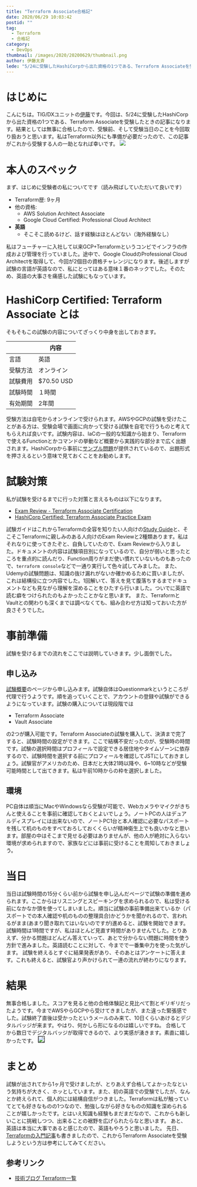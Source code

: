 ```yaml
---
title: "Terraform Associate合格記"
date: 2020/06/29 10:03:42
postid: ""
tag:
  - Terraform
  - 合格記
category:
  - DevOps
thumbnail: /images/2020/20200629/thumbnail.png
author: 伊藤太斉
lede: "5/24に受験したHashiCorpから出た資格の1つである、Terraform Associateを受験したときの記事になります。結果としては無事に合格したので、受験前、そして受験当日のことを今回取り扱おうと思います。"
---
```


# はじめに

こんにちは。TIG/DXユニットの[伊藤](https://twitter.com/kaedemalu)です。今回は、5/24に受験したHashiCorpから出た資格の1つである、Terraform Associateを受験したときの記事になります。結果としては無事に合格したので、受験前、そして受験当日のことを今回取り扱おうと思います。私はTerraform以外にも準備が必要だったので、この記事がこれから受験する人の一助となれば幸いです。
<img src="/images/2020/20200629/1.png" class="img-small-size" loading="lazy">

# 本人のスペック

まず、はじめに受験者の私についてです（読み飛ばしていただいて良いです）

- Terraform歴: 9ヶ月
- 他の資格:
  - AWS Solution Architect Associate
  - Google Cloud Certified: Professional Cloud Architect
- **英語**
  - そこそこ読めるけど、話す経験はほとんどない（海外経験なし）

私はフューチャーに入社して以来GCP+Terraformというコンビでインフラの作成および管理を行っていました。途中で、Google CloudのProfessional Cloud Architectを取得して、今回が2個目の資格チャレンジになります。後述しますが試験の言語が英語なので、私にとってはある意味１番のネックでした。そのため、英語の大事さを痛感した試験にもなっています。

# HashiCorp Certified: Terraform Associate とは

そもそもこの試験の内容についてざっくり中身を出しておきます。

|     | 内容 |
| ------ | ------|
| 言語 | 英語 |
| 受験方法 | オンライン |
| 試験費用 | $70.50 USD |
| 試験時間 | １時間 |
| 有効期間 | 2年間 |

受験方法は自宅からオンラインで受けられます。AWSやGCPの試験を受けたことがある方は、受験会場で画面に向かって受ける試験を自宅で行うものと考えてもらえれば良いです。試験内容は、IaCの一般的な知識から始まり、Terraformで使えるFunctionとかコマンドの挙動など概要から実践的な部分まで広く出題されます。HashiCorpから事前に[サンプル問題](https://learn.hashicorp.com/terraform/certification/terraform-associate-sample-questions)が提供されているので、出題形式を押さえるという意味で見ておくことをお勧めします。

# 試験対策

私が試験を受けるまでに行った対策と言えるものは以下になります。

- [Exam Review - Terraform Associate Certification](https://learn.hashicorp.com/terraform/certification/terraform-associate-review)
- [HashiCorp Certified: Terraform Associate Practice Exam](https://www.udemy.com/course/terraform-associate-practice-exam/)

試験ガイドはこれからTerraformの全容を知りたい人向けの[Study Guide](https://learn.hashicorp.com/terraform/certification/terraform-associate-study-guide)と、そこそこTerraformに親しみのある人向けのExam Reviewと2種類あります。私はそれなりに使ってきたぞと、自負していたので、Exam Reviewから入りました。ドキュメントの内容は試験項目別になっているので、自分が弱いと思ったところを重点的に読んだり、Function周りがまだ使い慣れていないものもあったので、`terraform console`などで一通り実行して色々試してみました。
また、Udemyの試験問題は、知識の抜け漏れがないか確かめるために買いましたが、これは結構役に立つ内容でした。1回解いて、答えを見て腹落ちするまでドキュメントなども見ながら理解を深めることをひたすら行いました。ついでに英語で読む癖をつけられたのもよかったことかなと思います。
また、TerraformとVaultとの関わりも深くまでは調べなくても、組み合わせ方は知っておいた方が良さそうでした。

# 事前準備

試験を受けるまでの流れをここでは説明していきます。少し面倒でした。

## 申し込み

[試験概要](https://www.hashicorp.com/certification/terraform-associate/)のページから申し込みます。試験自体はQuestionmarkというところが代理で行うようです。順を追っていくことで、アカウントの登録や試験ができるようになっています。試験の購入については現段階では

- Terraform Associate
- Vault Associate

の2つが購入可能です。Terraform Associateの試験を購入して、決済まで完了すると、試験時間の設定ができます。ここで結構不安だったのが、受験時の時間です。試験の選択時間はプロフィールで設定できる居住地やタイムゾーンに依存するので、試験時間を選択する前にプロフィールを確認してJSTにしておきましょう。試験官がアメリカのため、日本だと大体21時以降や、6~10時などが受験可能時間として出てきます。私は午前10時からの枠を選択しました。

## 環境

PC自体は順当にMacやWindowsなら受験が可能で、Webカメラやマイクがきちんと使えることを事前に確認しておくとよいでしょう。ノートPCの人はデュアルディスプレイには出来ないので、ノートPC1台と本人確認に必要なパスポートを残して机のものをすべておろしておくくらいが精神衛生上でも良いかなと思います。部屋の中はそこまで見せる必要はありませんが、他の人が絶対に入らない環境が求められますので、家族などには事前に受けることを周知しておきましょう。

# 当日

当日は試験時間の15分くらい前から試験を申し込んだページで試験の準備を進められます。ここからはリスニングとスピーキングを求められるので、私は受ける前になかなか頭を使ってしまいました。順当に試験の事前準備出来ているか（パスポートでの本人確認や机のものの整理具合)かどうかを聞かれるので、言われるがまま(あまり聞き取れてはいないのですが)進めると、試験を開始できます。
試験時間は1時間ですが、私はほとんど見直す時間がありませんでした。とりあえず、分かる問題はどんどん答えていって、あとで分からない問題に時間を使う方針で進みました。英語読むことに対して、今までで一番集中力を使った気がします。
試験を終えるとすぐに結果発表があり、そのあとはアンケートに答えます。これも終えると、試験官より声かけられて一連の流れが終わりになります。

# 結果

無事合格しました。スコアを見ると他の合格体験記と見比べて割とギリギリだったようです。今までAWSやらGCPやら受けてきましたが、また違った緊張感でした。試験終了直後は受かったというメールのみ来て、10日くらいあけるとデジタルバッジが来ます。やはり、何かしら形になるのは嬉しいですね。
合格してから数日でデジタルバッジが取得できるので、より実感が湧きます。素直に嬉しかったです。
<img src="/images/2020/20200629/photo_20200629_01.png" class="img-middle-size" style="border:solid 1px #000000" loading="lazy">

# まとめ

試験が出されてから1ヶ月で受けましたが、とりあえず合格してよかったなという気持ちが大きく、ホッとしています。また、初の英語での受験でしたが、なんとか終えられて、個人的には結構自信がつきました。Terraformは私が触っていてとても好きなものの1つなので、勉強しながら好きなものの知識を深められることが嬉しかったです。とはいえ知識も経験もまだまだなので、これからも新しいことに挑戦しつつ、出来ることの裾野を広げられたらなと思います。
あと、英語は本当に大事であると感じたので、英語もやろうと思いました。
先日、[Terraformの入門記事](/articles/20200624/)も書きましたので、これからTerraform Associateを受験しようという方は参考にしてみてください。

## 参考リンク

- [技術ブログ Terraform一覧](/tags/Terraform/)
